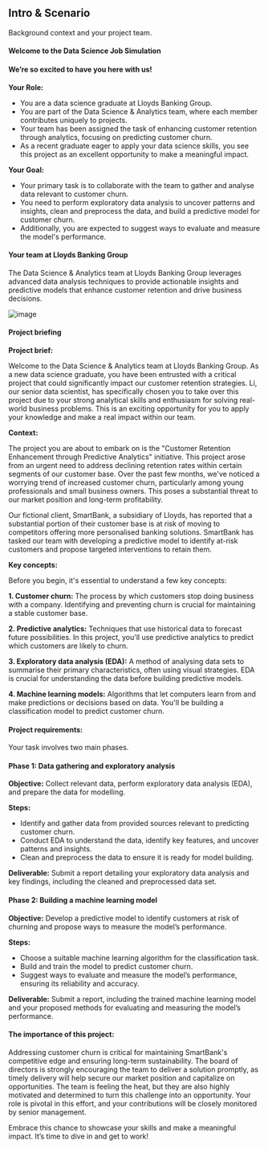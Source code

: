 <h2>Intro & Scenario</h2>
Background context and your project team.

<h4>Welcome to the Data Science Job Simulation</h4>
<h4>We’re so excited to have you here with us!</h4>

<b>Your Role:</b>

 - You are a data science graduate at Lloyds Banking Group.
 - You are part of the Data Science & Analytics team, where each member contributes uniquely to projects.
 - Your team has been assigned the task of enhancing customer retention through analytics, focusing on predicting customer churn.
 - As a recent graduate eager to apply your data science skills, you see this project as an excellent opportunity to make a meaningful impact.

<b>Your Goal:</b>

 - Your primary task is to collaborate with the team to gather and analyse data relevant to customer churn.
 - You need to perform exploratory data analysis to uncover patterns and insights, clean and preprocess the data, and build a predictive model for customer churn.
 - Additionally, you are expected to suggest ways to evaluate and measure the model's performance.

<h4>Your team at Lloyds Banking Group</h4>
The Data Science & Analytics team at Lloyds Banking Group leverages advanced data analysis techniques to provide actionable insights and predictive models that enhance customer retention and drive business decisions.

![image](https://github.com/user-attachments/assets/dd8dd1fb-2abc-46ce-8fb8-4b61613177a3)

<h4>Project briefing</h4>

<b>Project brief:</b>

Welcome to the Data Science & Analytics team at Lloyds Banking Group. As a new data science graduate, you have been entrusted with a critical project that could significantly impact our customer retention strategies. Li, our senior data scientist, has specifically chosen you to take over this project due to your strong analytical skills and enthusiasm for solving real-world business problems. This is an exciting opportunity for you to apply your knowledge and make a real impact within our team.

<b>Context:</b>

The project you are about to embark on is the "Customer Retention Enhancement through Predictive Analytics" initiative. This project arose from an urgent need to address declining retention rates within certain segments of our customer base. Over the past few months, we've noticed a worrying trend of increased customer churn, particularly among young professionals and small business owners. This poses a substantial threat to our market position and long-term profitability.

Our fictional client, SmartBank, a subsidiary of Lloyds, has reported that a substantial portion of their customer base is at risk of moving to competitors offering more personalised banking solutions. SmartBank has tasked our team with developing a predictive model to identify at-risk customers and propose targeted interventions to retain them.

<b>Key concepts:</b>

Before you begin, it's essential to understand a few key concepts:

<b>1. Customer churn:</b> The process by which customers stop doing business with a company. Identifying and preventing churn is crucial for maintaining a stable customer base.

<b>2. Predictive analytics:</b> Techniques that use historical data to forecast future possibilities. In this project, you'll use predictive analytics to predict which customers are likely to churn.

<b>3. Exploratory data analysis (EDA):</b> A method of analysing data sets to summarise their primary characteristics, often using visual strategies. EDA is crucial for understanding the data before building predictive models.

<b>4. Machine learning models:</b> Algorithms that let computers learn from and make predictions or decisions based on data. You'll be building a classification model to predict customer churn.

<h4>Project requirements:</h4>
Your task involves two main phases.

<h4>Phase 1: Data gathering and exploratory analysis</h4>

<b>Objective:</b> Collect relevant data, perform exploratory data analysis (EDA), and prepare the data for modelling.

<b>Steps:</b>
  - Identify and gather data from provided sources relevant to predicting customer churn.
  - Conduct EDA to understand the data, identify key features, and uncover patterns and insights.
  - Clean and preprocess the data to ensure it is ready for model building.

<b>Deliverable:</b> Submit a report detailing your exploratory data analysis and key findings, including the cleaned and preprocessed data set.

<h4>Phase 2: Building a machine learning model</h4>

<b>Objective:</b> Develop a predictive model to identify customers at risk of churning and propose ways to measure the model’s performance.

<b>Steps:</b>
  - Choose a suitable machine learning algorithm for the classification task.
  - Build and train the model to predict customer churn.
  - Suggest ways to evaluate and measure the model’s performance, ensuring its reliability and accuracy.
 
<b>Deliverable:</b> Submit a report, including the trained machine learning model and your proposed methods for evaluating and measuring the model’s performance.

<h4>The importance of this project:</h4>
Addressing customer churn is critical for maintaining SmartBank's competitive edge and ensuring long-term sustainability. The board of directors is strongly encouraging the team to deliver a solution promptly, as timely delivery will help secure our market position and capitalize on opportunities. The team is feeling the heat, but they are also highly motivated and determined to turn this challenge into an opportunity. Your role is pivotal in this effort, and your contributions will be closely monitored by senior management.

Embrace this chance to showcase your skills and make a meaningful impact. It’s time to dive in and get to work!
